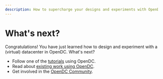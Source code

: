 ```yaml
---
description: How to supercharge your designs and experiments with OpenDC.
---
```


# What's next?

Congratulations! You have just learned how to design and experiment with a (virtual) datacenter in OpenDC. What's next?

- Follow one of the [tutorials](/docs/category/tutorials) using OpenDC.
- Read about [existing work using OpenDC](/community/research).
- Get involved in the [OpenDC Community](/community/support).

